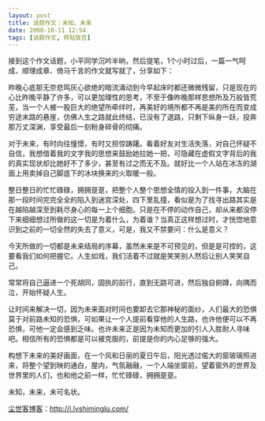 ```yaml
---
layout: post
title: 话题作文：未知，未来
date: 2008-10-11 12:54
tags: [话题作文, 转贴饭否]
---
```

接到这个作文话题，小平同学沉吟半晌，然后提笔，1个小时过后，一篇一气呵成、顺理成章、倚马千言的作文就写就了，分享如下：

昨晚心底那无奈悲鸣灰心欲绝的暗流涌动到今早起床时都还微微残留，只是现在的心比昨晚平静了许多，可以更加理性的思考，不至于像昨晚那样思想所及万般皆荒芜，当一个人被一股巨大的绝望所牵绊时，再美好的境所都不再是美的所在而变成穷途末路的悬崖，仿佛人生之路就此终结，已没有了退路，只剩下纵身一跃，投奔那万丈深渊，享受最后一刻粉身碎骨的彻痛。

对于未来，有时向往憧憬，有时又担惊踌躇。看着好友对生活失落，对自己怀疑不自信，我想借着我的文字我的思想来鼓励她拉她一把，可隐藏在虚假文字背后的我的真实现状却比她好不了多少，甚至有过之而无不及。就好比一个人站在冰冻的湖面上用卖掉自己脚底下的冰块换来的火取暖一般。

整日整日的忙忙碌碌，拥拥趸趸，把整个人整个思想全情的投入到一件事，大脑在那一段时间完完全全的陷入到迷宫深处，四下里乱撞，看似是为了找寻出路其实是在越陷越深至到耗尽身心的每一上个细胞。只是在不停的动作自己，却从来都没停下来细细想过所做的这一切是为着什么，为着谁？当真正这样想过时，才恍惚地意识到之前的一切全然的失去了意义，可是，我又不禁要问：什么是意义？

今天所做的一切都是未来结局的序幕，虽然未来是不可预见的，但是是可控的，这要看我们如何把握它。人生如戏，我们活着不过就是笑笑别人然后让别人笑笑自己。

常常将自己逼进一个死胡同，固执的前行，直到无路可进，然后独自俯蹲，向隅而泣，开始怀疑人生。

让时间来解决一切，因为未来面对时间也要卸去它那神秘的面纱，人们最大的恐惧莫于对前路未知的恐惧，可如果让一个人提前看穿他的人生路，也许他便可以不再恐惧，可他一定会感到乏味。也许未来正是因为未知而更加的引人入胜耐人寻味吧。相信所有的恐惧都是可以被克服的，前提是你的内心足够的强大。

构想下未来的美好画面，在一个风和日丽的夏日午后，阳光透过偌大的窗玻璃照进来，将整个望到映的通白，屋内，气氛融融，一个人端坐窗前，望着窗外的世界及世界里的人们，也和他之前一样，忙忙碌碌，拥拥趸趸。

未知，未来，未可名状。

<a href="http://i.lvshiminglu.com/">尘世客博客</a>：<a href="http://i.lvshiminglu.com/">http://i.lvshiminglu.com/</a>


